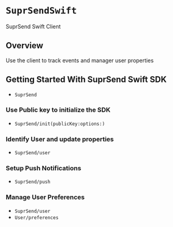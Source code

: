 # ``SuprSendSwift``

SuprSend Swift Client

## Overview

Use the client to track events and manager user properties

## Getting Started With SuprSend Swift SDK

- ``SuprSend``

### Use Public key to initialize the SDK
- ``SuprSend/init(publicKey:options:)``

### Identify User and update properties

- ``SuprSend/user``

### Setup Push Notifications

- ``SuprSend/push``

### Manage User Preferences

- ``SuprSend/user``
- ``User/preferences``
